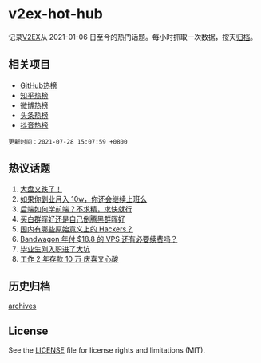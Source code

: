 # v2ex-hot-hub

 记录[V2EX](https://www.v2ex.com/)从 2021-01-06 日至今的热门话题。每小时抓取一次数据，按天[归档](archives)。
 
 ## 相关项目

- [GitHub热榜](https://github.com/lonnyzhang423/github-hot-hub)
- [知乎热榜](https://github.com/lonnyzhang423/zhihu-hot-hub)
- [微博热榜](https://github.com/lonnyzhang423/weibo-hot-hub)
- [头条热榜](https://github.com/lonnyzhang423/toutiao-hot-hub)
- [抖音热榜](https://github.com/lonnyzhang423/douyin-hot-hub)


 `更新时间：2021-07-28 15:07:59 +0800`

## 热议话题

1. [大盘又跌了！](https://www.v2ex.com/t/792061)
1. [如果你副业月入 10w，你还会继续上班么](https://www.v2ex.com/t/792067)
1. [后端如何学前端？不求精，求快就行](https://www.v2ex.com/t/792134)
1. [买白群晖好还是自己倒腾黑群晖好](https://www.v2ex.com/t/792068)
1. [国内有哪些原始意义上的 Hackers？](https://www.v2ex.com/t/792111)
1. [Bandwagon 年付 $18.8 的 VPS 还有必要续费吗？](https://www.v2ex.com/t/792085)
1. [毕业生刚入职进了大坑](https://www.v2ex.com/t/792156)
1. [工作 2 年存款 10 万 庆喜又心酸](https://www.v2ex.com/t/792110)

## 历史归档

[archives](archives)

## License

See the [LICENSE](LICENSE) file for license rights and limitations (MIT).
